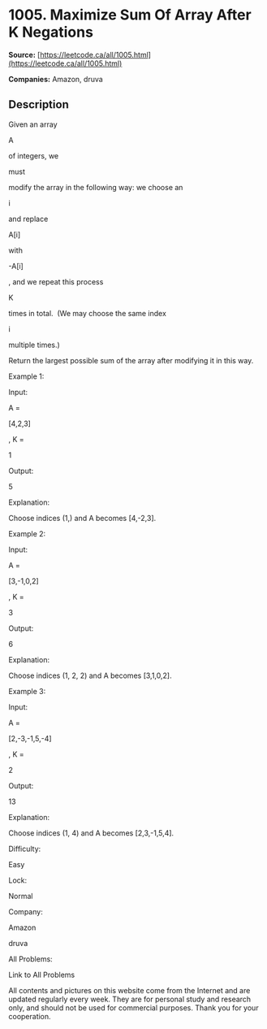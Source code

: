 # 1005. Maximize Sum Of Array After K Negations

**Source:** [https://leetcode.ca/all/1005.html](https://leetcode.ca/all/1005.html)

**Companies:** Amazon, druva

## Description

Given an array

A

of integers, we

must

modify the array in
        the following way: we choose an

i

and replace

A[i]

with

-A[i]

, and we repeat this process

K

times in total.  (We may
        choose the same index

i

multiple times.)

Return the largest possible sum of the array after modifying it in this way.

Example 1:

Input:

A =

[4,2,3]

, K =

1

Output:

5

Explanation:

Choose indices (1,) and A becomes [4,-2,3].

Example 2:

Input:

A =

[3,-1,0,2]

, K =

3

Output:

6

Explanation:

Choose indices (1, 2, 2) and A becomes [3,1,0,2].

Example 3:

Input:

A =

[2,-3,-1,5,-4]

, K =

2

Output:

13

Explanation:

Choose indices (1, 4) and A becomes [2,3,-1,5,4].

Difficulty:

Easy

Lock:

Normal

Company:

Amazon

druva

All Problems:

Link to All Problems

All contents and pictures on this website come from the Internet and are updated regularly every week. They are for personal study and research only, and should not be used for commercial purposes. Thank you for your cooperation.


